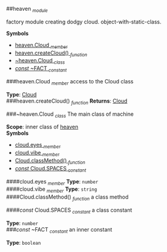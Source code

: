 <a name="module_heaven"></a>
##heaven <sub>*module*</sub>

factory module creating dodgy cloud. object-with-static-class.

  
**Symbols**  
  * [heaven.Cloud <sub>*member*</sub>](#module_heaven.Cloud)
  * [heaven.createCloud() <sub>*function*</sub>](#module_heaven.createCloud)
  * [\~heaven.Cloud <sub>*class*</sub>](#module_heaven.Cloud)
  * [*const* \~FACT <sub>*constant*</sub>](#module_heaven.FACT)

<a name="module_heaven.Cloud"></a>
###heaven.Cloud <sub>*member*</sub>
access to the Cloud class

**Type**: [Cloud](#module_heaven.Cloud)  
<a name="module_heaven.createCloud"></a>
###heaven.createCloud() <sub>*function*</sub>
**Returns**: [Cloud](#module_heaven.Cloud)  
<a name="module_heaven.Cloud"></a>

###\~heaven.Cloud <sub>*class*</sub>
The main class of machine

**Scope**: inner class of [heaven](#module_heaven)  
**Symbols**  
  * [cloud.eyes <sub>*member*</sub>](#module_heaven.Cloud#eyes)
  * [cloud.vibe <sub>*member*</sub>](#module_heaven.Cloud#vibe)
  * [Cloud.classMethod() <sub>*function*</sub>](#module_heaven.Cloud.classMethod)
  * [*const* Cloud.SPACES <sub>*constant*</sub>](#module_heaven.Cloud.SPACES)

<a name="module_heaven.Cloud#eyes"></a>
####cloud.eyes <sub>*member*</sub>
**Type**: `number`  
<a name="module_heaven.Cloud#vibe"></a>
####cloud.vibe <sub>*member*</sub>
**Type**: `string`  
<a name="module_heaven.Cloud.classMethod"></a>
####Cloud.classMethod() <sub>*function*</sub>
a class method

<a name="module_heaven.Cloud.SPACES"></a>
####*const* Cloud.SPACES <sub>*constant*</sub>
a class constant

**Type**: `number`  
<a name="module_heaven.FACT"></a>
###*const* \~FACT <sub>*constant*</sub>
an inner constant

**Type**: `boolean`  
